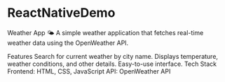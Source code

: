 # ReactNativeDemo
Weather App 🌤️
A simple weather application that fetches real-time weather data using the OpenWeather API.

Features
Search for current weather by city name.
Displays temperature, weather conditions, and other details.
Easy-to-use interface.
Tech Stack
Frontend: HTML, CSS, JavaScript
API: OpenWeather API
